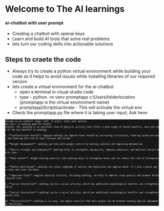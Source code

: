 # Welcome to The AI learnings

#### ai-chatbot with user prompt 

* Creating a chatbot with openai keys
* Learn and build AI tools that solve real problems
* lets turn our coding skills into actionable solutions

## Steps to craete the code 
- Always try to create a python virtual environment while building your code as it helps to avoid issues while installing libraries of our required version
- lets create a virtual environment for the ai-chatbot
  * open a terminal in visual studio code 
  * type - python -m venv promptapp c:\Users\folderlocation  (promptapp is the virtual environment name)
  * promptapp\Scripts\activate - This will activate the virtual env
- Check the promptapp.py file where it is taking user input; Ask here:

![Alt text](image.png)
